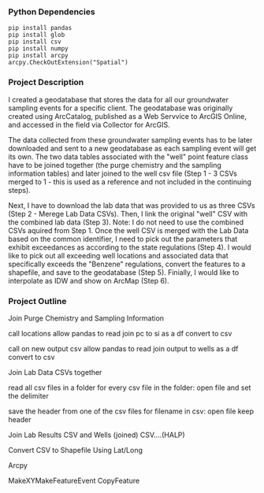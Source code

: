 ### Python Dependencies
	pip install pandas
	pip install glob
	pip install csv
	pip install numpy 
	pip install arcpy
	arcpy.CheckOutExtension("Spatial")
	
### Project Description 

I created a geodatabase that stores the data for all our groundwater sampling events for a specific client. The geodatabase was originally created using ArcCatalog, published as a Web Servvice to ArcGIS Online, and accessed in the field via Collector for ArcGIS. 

The data collected from these groundwater sampling events has to be later downloaded and sent to a new geodatabase as each sampling event will get its own. The two data tables associated with the "well" point feature class have to be joined together (the purge chemistry and the sampling information tables) and later joined to the well csv file (Step 1 - 3 CSVs merged to 1 - this is used as a reference and not included in the continuing steps).

Next, I have to download the lab data that was provided to us as three CSVs (Step 2 - Merege Lab Data CSVs). Then, I link the original "well" CSV with the combined lab data (Step 3). Note: I do not need to use the combined CSVs aquired from Step 1. Once the well CSV is merged with the Lab Data based on the common identifier, I need to pick out the parameters that exhibit exceedances as according to the state regulations (Step 4). 
I would like to pick out all exceeding well locations and associated data that specifically exceeds the "Benzene" regulations, convert the  features to a shapefile, and save to the geodatabase (Step 5). Finially, I would like to interpolate as IDW and show on ArcMap (Step 6).

### Project Outline

Join Purge Chemistry and Sampling Information

  call locations
  allow pandas to read
  join pc to si as a df
  convert to csv
  
  call on new output csv
  allow pandas to read
  join output to wells as a df
  convert to csv
  
 Join Lab Data CSVs together
 
  read all csv files in a folder
  for every csv file in the folder:
    open file and set the delimiter
   
   save the header from one of the csv files
    for filename in csv:
      open file
        keep header
 
 Join Lab Results CSV and Wells (joined) CSV....(HALP)
 
 
 
 Convert CSV to Shapefile Using Lat/Long
 
  Arcpy
  
  MakeXYMakeFeatureEvent
  CopyFeature
 
  
  
  
  

